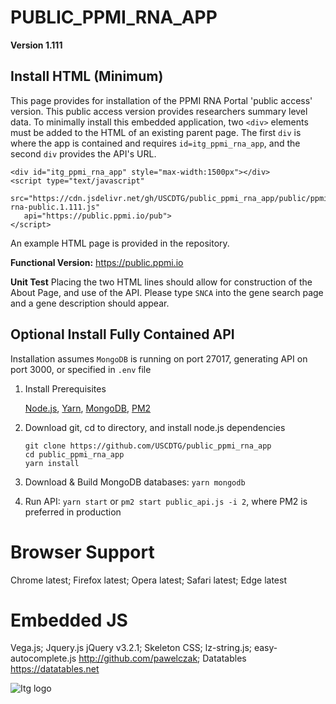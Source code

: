 # PUBLIC_PPMI_RNA_APP

**Version 1.111**

## Install HTML (Minimum)
This page provides for installation of the PPMI RNA Portal 'public access' version. This public access version provides researchers summary level data. To minimally install this embedded application, two `<div>` elements must be added to the HTML of an existing parent page. The first `div` is where the app is contained and requires `id=itg_ppmi_rna_app`, and the second `div` provides the API's URL. 

```
<div id="itg_ppmi_rna_app" style="max-width:1500px"></div>
<script type="text/javascript"  
   src="https://cdn.jsdelivr.net/gh/USCDTG/public_ppmi_rna_app/public/ppmi-rna-public.1.111.js" 
   api="https://public.ppmi.io/pub">
</script>
```

An example HTML page is provided in the repository.

**Functional Version:** https://public.ppmi.io

**Unit Test**  Placing the two HTML lines should allow for construction of the About Page, and use of the API. Please type `SNCA` into the gene search page and a gene description should appear.

## Optional Install Fully Contained API

Installation assumes `MongoDB` is running on port 27017, generating API on port 3000, or  specified in `.env` file

1. Install Prerequisites

   [Node.js](https://nodejs.org/en/download/), [Yarn](https://yarnpkg.com/lang/en/docs/cli/install/), [MongoDB](https://www.mongodb.com/download-center#community), [PM2](https://pm2.io/doc/en/runtime/quick-start/)

2. Download git, cd to directory, and install node.js dependencies

   ```
   git clone https://github.com/USCDTG/public_ppmi_rna_app
   cd public_ppmi_rna_app
   yarn install
   ```
   
3. Download & Build MongoDB databases: `yarn mongodb`
4. Run API: `yarn start` or `pm2 start public_api.js -i 2`, where PM2 is preferred in production

# Browser Support

Chrome latest; Firefox latest; Opera latest; Safari latest; Edge latest

# Embedded JS

Vega.js; Jquery.js jQuery v3.2.1; Skeleton CSS; lz-string.js; easy-autocomplete.js http://github.com/pawelczak; Datatables https://datatables.net

![Itg logo](http://dtg.usc.edu/images/itg.png)

